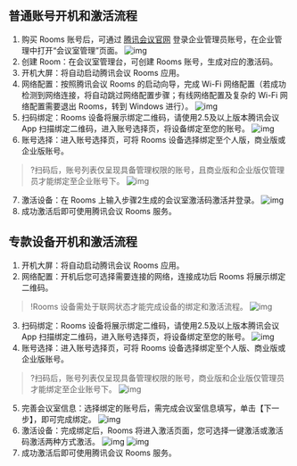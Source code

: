## 普通账号开机和激活流程
1. 购买 Rooms 账号后，可通过 [腾讯会议官网](https://meeting.tencent.com/) 登录企业管理员账号，在企业管理中打开“会议室管理”页面。
![img](https://dldir1.qq.com/download/support-center/image/rooms/meetingrooms_mgt.png)
2. 创建 Room：在会议室管理台，可创建 Rooms 账号，生成对应的激活码。
3. 开机大屏：将自动启动腾讯会议 Rooms 应用。
4. 网络配置：按照腾讯会议 Rooms 的启动向导，完成 Wi-Fi 网络配置（若成功检测到网络连接，将自动跳过网络配置步骤；有线网络配置及复杂的 Wi-Fi 网络配置需要退出 Rooms，转到 Windows 进行）。
![img](https://dldir1.qq.com/download/support-center/image/rooms/wifi_connect.png)
5. 扫码绑定：Rooms 设备将展示绑定二维码，请使用2.5及以上版本腾讯会议 App 扫描绑定二维码，进入账号选择页，将设备绑定至您的账号。
![img](https://dldir1.qq.com/download/support-center/image/rooms/scan_bind.png)
6. 账号选择：进入账号选择页，可将 Rooms 设备选择绑定至个人版，商业版或企业版账号。
>?扫码后，账号列表仅呈现具备管理权限的账号，且商业版和企业版仅管理员才能绑定至企业账号下。
![img](https://dldir1.qq.com/download/support-center/image/rooms/bind_account.png)
7. 激活设备：在 Rooms 上输入步骤2生成的会议室激活码激活并登录。
![img](https://dldir1.qq.com/download/support-center/image/rooms/input_keycode.png)
8. 成功激活后即可使用腾讯会议 Rooms 服务。



## 专款设备开机和激活流程
1. 开机大屏：将自动启动腾讯会议 Rooms 应用。
2. 网络配置：开机后您可选择需要连接的网络，连接成功后 Rooms 将展示绑定二维码。
>!Rooms 设备需处于联网状态才能完成设备的绑定和激活流程。
![img](https://dldir1.qq.com/download/support-center/image/rooms/sep_wifi_connect.png)
3. 扫码绑定：Rooms 设备将展示绑定二维码，请使用2.5及以上版本腾讯会议 App 扫描绑定二维码，进入账号选择页，将设备绑定至您的账号。
![img](https://dldir1.qq.com/download/support-center/image/rooms/spc_scan_bind.png)
4. 账号选择：进入账号选择页，可将 Rooms 设备选择绑定至个人版、商业版或企业版账号。
>?扫码后，账号列表仅呈现具备管理权限的账号，商业版和企业版仅管理员才能绑定至企业账号下。
![img](https://dldir1.qq.com/download/support-center/image/rooms/spc_bind_account.png)
5. 完善会议室信息：选择绑定的账号后，需完成会议室信息填写，单击【下一步】，即可完成绑定。
![img](https://dldir1.qq.com/download/support-center/image/rooms/spc_bind_set.png)
6. 激活设备：完成绑定后，Rooms 将进入激活页面，您可选择一键激活或激活码激活两种方式激活。
![img](https://dldir1.qq.com/download/support-center/image/rooms/spc_activate.png)
![img](https://dldir1.qq.com/download/support-center/image/rooms/spc_input_keycode.png)
7. 成功激活后即可使用腾讯会议 Rooms 服务。

